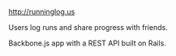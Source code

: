 http://runninglog.us

Users log runs and share progress with friends.

Backbone.js app with a REST API built on Rails.
